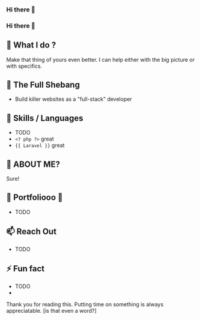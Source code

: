 ### Hi there 👋

<!--
**raminfp/raminfp** is a ✨ _special_ ✨ repository because its `README.md` (this file) appears on your GitHub profile.

Here are some ideas to get you started:

- 🔭 I’m currently working on ...
- 🌱 I’m currently learning ...
- 👯 I’m looking to collaborate on ...
- 🤔 I’m looking for help with ...
- 💬 Ask me about ...
- 📫 How to reach me: ...
- 😄 Pronouns: ...
- ⚡ Fun fact: ...
-->

### Hi there 👋

## 🔭 What I do ? 
Make that thing of yours even better. I can help either with the big picture or with specifics. 

## 🌱 The Full Shebang

- Build killer websites as a "full-stack" developer


## 👯 Skills / Languages

- TODO
- `<? php ?>` great
- `{{ Laravel }}` great


## 🤔 ABOUT ME?
Sure!


## 💬 Portfoliooo 🎵 
- TODO



## 📫 Reach Out
- TODO

## ⚡ Fun fact
- TODO
- 


Thank you for reading this. Putting time on something is always appreciatable. [is that even a word?]

